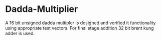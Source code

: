 # Dadda-Multiplier
A 16 bit unsigned dadda multipler is designed and verified  it functionality using appropriate test vectors.
For final stage addition 32 bit brent kung adder is used.
